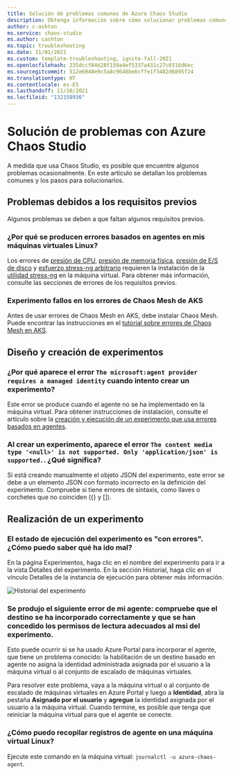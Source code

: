 ```yaml
---
title: Solución de problemas comunes de Azure Chaos Studio
description: Obtenga información sobre cómo solucionar problemas comunes al usar Azure Chaos Studio.
author: c-ashton
ms.service: chaos-studio
ms.author: cashton
ms.topic: troubleshooting
ms.date: 11/01/2021
ms.custom: template-troubleshooting, ignite-fall-2021
ms.openlocfilehash: 235dccf84d28f159a4ef5337a431c27c0316d6ec
ms.sourcegitcommit: 512e6048e9c5a8c9648be6cffe1f3482d6895f24
ms.translationtype: HT
ms.contentlocale: es-ES
ms.lasthandoff: 11/10/2021
ms.locfileid: "132158936"
---
```

# <a name="troubleshoot-issues-with-azure-chaos-studio"></a>Solución de problemas con Azure Chaos Studio

A medida que usa Chaos Studio, es posible que encuentre algunos problemas ocasionalmente. En este artículo se detallan los problemas comunes y los pasos para solucionarlos.

## <a name="issues-due-to-prerequisites"></a>Problemas debidos a los requisitos previos

Algunos problemas se deben a que faltan algunos requisitos previos. 

### <a name="why-do-agent-based-faults-fail-on-my-linux-virtual-machines"></a>¿Por qué se producen errores basados en agentes en mis máquinas virtuales Linux?

Los errores de [presión de CPU](chaos-studio-fault-library.md#cpu-pressure), [presión de memoria física](chaos-studio-fault-library.md#physical-memory-pressure), [presión de E/S de disco](chaos-studio-fault-library.md#disk-io-pressure-linux) y [esfuerzo stress-ng arbitrario](chaos-studio-fault-library.md#arbitrary-stress-ng-stress) requieren la instalación de la [utilidad stress-ng](https://wiki.ubuntu.com/Kernel/Reference/stress-ng) en la máquina virtual. Para obtener más información, consulte las secciones de errores de los requisitos previos.

### <a name="my-aks-chaos-mesh-faults-are-failing"></a>Experimento fallos en los errores de Chaos Mesh de AKS

Antes de usar errores de Chaos Mesh en AKS, debe instalar Chaos Mesh. Puede encontrar las instrucciones en el [tutorial sobre errores de Chaos Mesh en AKS](chaos-studio-tutorial-aks.md#set-up-chaos-mesh-on-your-aks-cluster).

## <a name="experiment-design-and-creation"></a>Diseño y creación de experimentos

### <a name="why-do-i-get-the-error-the-microsoftagent-provider-requires-a-managed-identity-when-i-try-to-create-an-experiment"></a>¿Por qué aparece el error `The microsoft:agent provider requires a managed identity` cuando intento crear un experimento? 

Este error se produce cuando el agente no se ha implementado en la máquina virtual. Para obtener instrucciones de instalación, consulte el artículo sobre la [creación y ejecución de un experimento que usa errores basados en agentes](chaos-studio-tutorial-agent-based.md).

### <a name="when-creating-an-experiment-i-get-the-error-the-content-media-type-null-is-not-supported-only-applicationjson-is-supported-what-does-this-mean"></a>Al crear un experimento, aparece el error `The content media type '<null>' is not supported. Only 'application/json' is supported.`. ¿Qué significa?

Si está creando manualmente el objeto JSON del experimento, este error se debe a un elemento JSON con formato incorrecto en la definición del experimento. Compruebe si tiene errores de sintaxis, como llaves o corchetes que no coinciden ({} y \[\]).

## <a name="experiment-execution"></a>Realización de un experimento

### <a name="the-execution-status-of-my-experiment-is-failed-how-do-i-determine-what-went-wrong"></a>El estado de ejecución del experimento es "con errores". ¿Cómo puedo saber qué ha ido mal?

En la página Experimentos, haga clic en el nombre del experimento para ir a la vista Detalles del experimento. En la sección Historial, haga clic en el vínculo Detalles de la instancia de ejecución para obtener más información.

![Historial del experimento](images/run-experiment-history.png)

### <a name="my-agent-based-fault-failed-with-error-verify-that-the-target-is-correctly-onboarded-and-proper-read-permissions-are-provided-to-the-experiment-msi"></a>Se produjo el siguiente error de mi agente: compruebe que el destino se ha incorporado correctamente y que se han concedido los permisos de lectura adecuados al msi del experimento.

Esto puede ocurrir si se ha usado Azure Portal para incorporar el agente, que tiene un problema conocido: la habilitación de un destino basado en agente no asigna la identidad administrada asignada por el usuario a la máquina virtual o al conjunto de escalado de máquinas virtuales.

Para resolver este problema, vaya a la máquina virtual o al conjunto de escalado de máquinas virtuales en Azure Portal y luego a **Identidad**, abra la pestaña **Asignado por el usuario** y **agregue** la identidad asignada por el usuario a la máquina virtual. Cuando termine, es posible que tenga que reiniciar la máquina virtual para que el agente se conecte.

### <a name="how-do-i-collect-agent-logs-on-a-linux-virtual-machine"></a>¿Cómo puedo recopilar registros de agente en una máquina virtual Linux?

Ejecute este comando en la máquina virtual: `journalctl -u azure-chaos-agent`.
